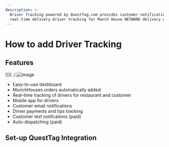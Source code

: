```yaml
---
description: >-
  Driver Tracking powered by QuestTag.com provides customer notifications with
  real-time delivery driver tracking for Munch House NETWORK delivery orders.
---
```


# How to add Driver Tracking

## Features

![](../.![image](https://user-images.githubusercontent.com/68750044/163647309-5fe9f0e0-2874-4f70-90e6-2b46965d8e20.png)

* Easy-to-use dashboard
* MunchHouses orders automatically added
* Real-time tracking of drivers for restaurant and customer
* Mobile app for drivers
* Customer email notifications
* Driver payments and tips tracking
* Customer text notifcations \(paid\)
* Auto-dispatching \(paid\)

## Set-up QuestTag Integration



## 




